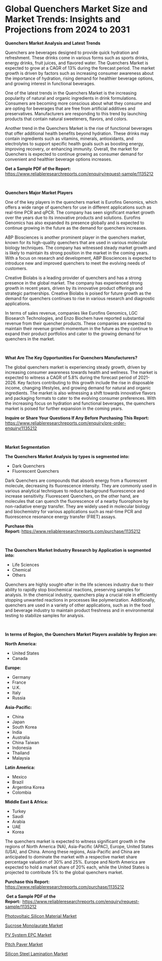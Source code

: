 <p><h1>Global Quenchers Market Size and Market Trends: Insights and Projections from 2024 to 2031</h1></p><p><strong>Quenchers Market Analysis and Latest Trends</strong></p>
<p><p>Quenchers are beverages designed to provide quick hydration and refreshment. These drinks come in various forms such as sports drinks, energy drinks, fruit juices, and flavored water. The Quenchers Market is expected to grow at a CAGR of 13% during the forecast period. The market growth is driven by factors such as increasing consumer awareness about the importance of hydration, rising demand for healthier beverage options, and growing interest in functional beverages.</p><p>One of the latest trends in the Quenchers Market is the increasing popularity of natural and organic ingredients in drink formulations. Consumers are becoming more conscious about what they consume and are opting for beverages that are free from artificial additives and preservatives. Manufacturers are responding to this trend by launching products that contain natural sweeteners, flavors, and colors.</p><p>Another trend in the Quenchers Market is the rise of functional beverages that offer additional health benefits beyond hydration. These drinks may contain ingredients such as vitamins, minerals, antioxidants, and electrolytes to support specific health goals such as boosting energy, improving recovery, or enhancing immunity. Overall, the market for Quenchers is expected to continue growing as consumer demand for convenient and healthier beverage options increases.</p></p>
<p><strong>Get a Sample PDF of the Report:&nbsp;</strong> <a href="https://www.reliableresearchreports.com/enquiry/request-sample/1135212">https://www.reliableresearchreports.com/enquiry/request-sample/1135212</a></p>
<p>&nbsp;</p>
<p><strong>Quenchers Major Market Players</strong></p>
<p><p>One of the key players in the quenchers market is Eurofins Genomics, which offers a wide range of quenchers for use in different applications such as real-time PCR and qPCR. The company has seen significant market growth over the years due to its innovative products and solutions. Eurofins Genomics has also expanded its presence globally and is expected to continue growing in the future as the demand for quenchers increases.</p><p>ABP Biosciences is another prominent player in the quenchers market, known for its high-quality quenchers that are used in various molecular biology techniques. The company has witnessed steady market growth and is likely to maintain its strong position in the market in the coming years. With a focus on research and development, ABP Biosciences is expected to introduce new and improved quenchers to meet the evolving needs of customers.</p><p>Creative Biolabs is a leading provider of quenchers and has a strong presence in the global market. The company has experienced strong growth in recent years, driven by its innovative product offerings and strategic partnerships. Creative Biolabs is poised for future growth as the demand for quenchers continues to rise in various research and diagnostic applications.</p><p>In terms of sales revenue, companies like Eurofins Genomics, LGC Biosearch Technologies, and Enzo Biochem have reported substantial revenue from their quencher products. These companies are expected to maintain their revenue growth momentum in the future as they continue to expand their product portfolios and cater to the growing demand for quenchers in the market.</p></p>
<p>&nbsp;</p>
<p><strong>What Are The Key Opportunities For Quenchers Manufacturers?</strong></p>
<p><p>The global quenchers market is experiencing steady growth, driven by increasing consumer awareness towards health and wellness. The market is expected to witness a CAGR of 5.8% during the forecast period of 2021-2026. Key factors contributing to this growth include the rise in disposable income, changing lifestyles, and growing demand for natural and organic ingredients. The market is also witnessing a shift towards innovative flavors and packaging formats to cater to the evolving consumer preferences. With the increasing focus on hydration and functional beverages, the quenchers market is poised for further expansion in the coming years.</p></p>
<p><strong>Inquire or Share Your Questions If Any Before Purchasing This Report:</strong> <a href="https://www.reliableresearchreports.com/enquiry/pre-order-enquiry/1135212">https://www.reliableresearchreports.com/enquiry/pre-order-enquiry/1135212</a></p>
<p>&nbsp;</p>
<p><strong>Market Segmentation</strong></p>
<p><strong>The Quenchers Market Analysis by types is segmented into:</strong></p>
<p><ul><li>Dark Quenchers</li><li>Fluorescent Quenchers</li></ul></p>
<p><p>Dark Quenchers are compounds that absorb energy from a fluorescent molecule, decreasing its fluorescence intensity. They are commonly used in various analytical techniques to reduce background fluorescence and increase sensitivity. Fluorescent Quenchers, on the other hand, are molecules that can quench the fluorescence of a nearby fluorophore by non-radiative energy transfer. They are widely used in molecular biology and biochemistry for various applications such as real-time PCR and fluorescence resonance energy transfer (FRET) assays.</p></p>
<p><strong>Purchase this Report:&nbsp;</strong><a href="https://www.reliableresearchreports.com/purchase/1135212">https://www.reliableresearchreports.com/purchase/1135212</a></p>
<p>&nbsp;</p>
<p><strong>The Quenchers Market Industry Research by Application is segmented into:</strong></p>
<p><ul><li>Life Sciences</li><li>Chemical</li><li>Others</li></ul></p>
<p><p>Quenchers are highly sought-after in the life sciences industry due to their ability to rapidly stop biochemical reactions, preserving samples for analysis. In the chemical industry, quenchers play a crucial role in efficiently stopping unwanted reactions in processes like polymerization. Additionally, quenchers are used in a variety of other applications, such as in the food and beverage industry to maintain product freshness and in environmental testing to stabilize samples for analysis.</p></p>
<p>&nbsp;</p>
<p><strong>In terms of Region, the Quenchers Market Players available by Region are:</strong></p>
<p>
    <p> <strong> North America: </strong>
        <ul>
            <li>United States</li>
            <li>Canada</li>
        </ul>
        </p> 
    <p> <strong> Europe: </strong>
        <ul>
            <li>Germany</li>
            <li>France</li>
            <li>U.K.</li>
            <li>Italy</li>
            <li>Russia</li>
        </ul>
        </p> 
    <p> <strong> Asia-Pacific: </strong>
        <ul>
            <li>China</li>
            <li>Japan</li>
            <li>South Korea</li>
            <li>India</li>
            <li>Australia</li>
            <li>China Taiwan</li>
            <li>Indonesia</li>
            <li>Thailand</li>
            <li>Malaysia</li>
        </ul>
        </p> 
    <p> <strong> Latin America: </strong>
        <ul>
            <li>Mexico</li>
            <li>Brazil</li>
            <li>Argentina Korea</li>
            <li>Colombia</li>
        </ul>
        </p> 
    <p> <strong> Middle East & Africa: </strong>
        <ul>
            <li>Turkey</li>
            <li>Saudi</li>
            <li>Arabia</li>
            <li>UAE</li>
            <li>Korea</li>
        </ul>
    </p>
    </p>
<p><p>The quenchers market is expected to witness significant growth in the regions of North America (NA), Asia-Pacific (APAC), Europe, United States (USA), and China. Among these regions, Asia-Pacific and China are anticipated to dominate the market with a respective market share percentage valuation of 30% and 25%. Europe and North America are expected to hold a market share of 20% each, while the United States is projected to contribute 5% to the global quenchers market.</p></p>
<p><strong>Purchase this Report: </strong><a href="https://www.reliableresearchreports.com/purchase/1135212">https://www.reliableresearchreports.com/purchase/1135212</a></p>
<p>&nbsp;<strong>Get a Sample PDF of the Report:&nbsp;&nbsp;</strong><a href="https://www.reliableresearchreports.com/enquiry/request-sample/1135212">https://www.reliableresearchreports.com/enquiry/request-sample/1135212</a></p>
<p><strong></strong></p>
<p><p><a href="https://issuu.com/reportprime-2/docs/photovoltaic-silicon-material-market-size-2030.ppt">Photovoltaic Silicon Material Market</a></p><p><a href="https://github.com/mancsybtousav/Market-Research-Report-List-1/blob/main/sucrose-monolaurate-market.md">Sucrose Monolaurate Market</a></p><p><a href="https://issuu.com/reportprime-2/docs/pv-system-epc-market-size-2030.pptx">PV System EPC Market</a></p><p><a href="https://view.publitas.com/reportprime-1/pitch-paver-market-research-report-unlocks-analysis-on-the-market-financial-status-market-size-and-market-revenue-upto-2030/">Pitch Paver Market</a></p><p><a href="https://github.com/josesg55/Market-Research-Report-List-1/blob/main/silicon-steel-lamination-market.md">Silicon Steel Lamination Market</a></p></p>